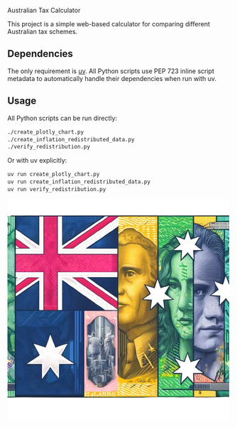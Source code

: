 Australian Tax Calculator

This project is a simple web-based calculator for comparing different Australian tax schemes.

## Dependencies

The only requirement is [uv](https://docs.astral.sh/uv/). All Python scripts use PEP 723 inline script metadata to automatically handle their dependencies when run with uv.

## Usage

All Python scripts can be run directly:

```bash
./create_plotly_chart.py
./create_inflation_redistributed_data.py  
./verify_redistribution.py
```

Or with uv explicitly:

```bash
uv run create_plotly_chart.py
uv run create_inflation_redistributed_data.py
uv run verify_redistribution.py
```

![Share](static/tax_cut_share.png)
